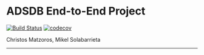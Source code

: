 # ADSDB End-to-End Project

[![Build Status](https://app.travis-ci.com/mikelsr/adsdb.svg?token=736yMuj6XUy7yCEvSpBB&branch=main)](https://app.travis-ci.com/mikelsr/adsdb)
[![codecov](https://codecov.io/gh/mikelsr/adsdb/branch/main/graph/badge.svg?token=5PVBI6GKSW)](https://codecov.io/gh/mikelsr/adsdb)

Christos Matzoros, Mikel Solabarrieta

---
